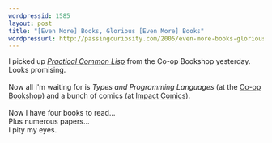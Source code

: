 ```yaml
--- 
wordpressid: 1585
layout: post
title: "[Even More] Books, Glorious [Even More] Books"
wordpressurl: http://passingcuriosity.com/2005/even-more-books-glorious-even-more-books/
---
```

I picked up <a href="http://www.amazon.com/exec/obidos/ASIN/1590592395/" style="font-style: italic;">Practical Common Lisp</a> from the Co-op Bookshop yesterday. Looks promising.<br /><br />Now all I'm waiting for is <span style="font-style: italic;">Types and Programming Languages</span> (at the <a href="http://www.coop-bookshop.com.au/">Co-op Bookshop</a>) and a bunch of comics (at <a href="http://www.impactcomics.com.au/">Impact Comics</a>).<br /><br />Now I have four books to read...<br />Plus numerous papers...<br />I pity my eyes.
